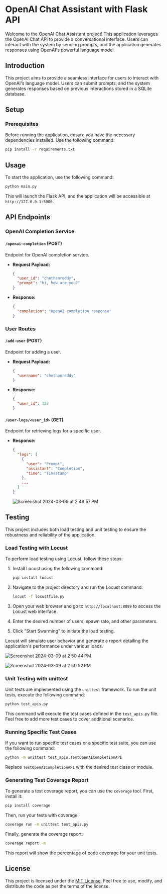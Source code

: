 # OpenAI Chat Assistant with Flask API

Welcome to the OpenAI Chat Assistant project! This application leverages the OpenAI Chat API to provide a conversational interface. Users can interact with the system by sending prompts, and the application generates responses using OpenAI's powerful language model.

## Introduction

This project aims to provide a seamless interface for users to interact with OpenAI's language model. Users can submit prompts, and the system generates responses based on previous interactions stored in a SQLite database.

## Setup

### Prerequisites

Before running the application, ensure you have the necessary dependencies installed. Use the following command:

```bash
pip install -r requirements.txt
```

## Usage

To start the application, use the following command:

```bash
python main.py
```

This will launch the Flask API, and the application will be accessible at `http://127.0.0.1:5000`.

## API Endpoints

### OpenAI Completion Service

#### `/openai-completion` (POST)

Endpoint for OpenAI completion service.

- **Request Payload:**
  ```json
  {
    "user_id": "chethanreddy",
    "prompt": "hi, how are you?"
  }
  ```
- **Response:**
  ```json
  {
    "completion": "OpenAI completion response"
  }
  ```

### User Routes

#### `/add-user` (POST)

Endpoint for adding a user.

- **Request Payload:**
  ```json
  {
    "username": "chethanreddy"
  }
  ```
- **Response:**
  ```json
  {
    "user_id": 123
  }
  ```

#### `/user-logs/<user_id>` (GET)

Endpoint for retrieving logs for a specific user.

- **Response:**
  ```json
  {
    "logs": [
      {
        "user": "Prompt",
        "assistant": "Completion",
        "time": "Timestamp"
      },
      ...
    ]
  }
  ```

  ![Screenshot 2024-03-09 at 2 49 57 PM](https://github.com/chethanreddy123/StapleIO-Task/assets/69640722/59a582c8-6946-4f5a-9348-b67d084b5630)


## Testing

This project includes both load testing and unit testing to ensure the robustness and reliability of the application.

### Load Testing with Locust

To perform load testing using Locust, follow these steps:

1. Install Locust using the following command:
   ```bash
   pip install locust
   ```

2. Navigate to the project directory and run the Locust command:
   ```bash
   locust -f locustfile.py
   ```

3. Open your web browser and go to `http://localhost:8089` to access the Locust web interface.

4. Enter the desired number of users, spawn rate, and other parameters.

5. Click "Start Swarming" to initiate the load testing.

Locust will simulate user behavior and generate a report detailing the application's performance under various loads.

![Screenshot 2024-03-09 at 2 50 44 PM](https://github.com/chethanreddy123/StapleIO-Task/assets/69640722/7b4a9e93-01db-439b-9e0b-bb68608afeb1)

![Screenshot 2024-03-09 at 2 50 52 PM](https://github.com/chethanreddy123/StapleIO-Task/assets/69640722/37638598-3c24-44a1-967d-5c5d4499a11b)


### Unit Testing with unittest

Unit tests are implemented using the `unittest` framework. To run the unit tests, execute the following command:

```bash
python test_apis.py
```

This command will execute the test cases defined in the `test_apis.py` file. Feel free to add more test cases to cover additional scenarios.

### Running Specific Test Cases

If you want to run specific test cases or a specific test suite, you can use the following command:

```bash
python -m unittest test_apis.TestOpenAICompletionAPI
```

Replace `TestOpenAICompletionAPI` with the desired test class or module.

### Generating Test Coverage Report

To generate a test coverage report, you can use the `coverage` tool. First, install it:

```bash
pip install coverage
```

Then, run your tests with coverage:

```bash
coverage run -m unittest test_apis.py
```

Finally, generate the coverage report:

```bash
coverage report -m
```

This report will show the percentage of code coverage for your unit tests.


## License

This project is licensed under the [MIT License](LICENSE). Feel free to use, modify, and distribute the code as per the terms of the license.
